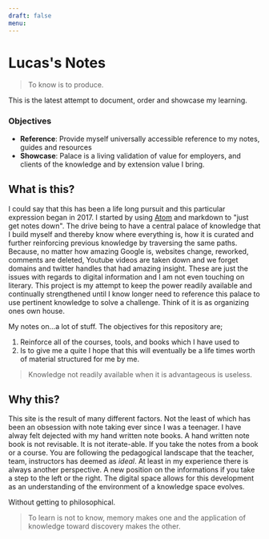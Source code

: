```yaml
---
draft: false
menu:
---
```


# Lucas's Notes

> To know is to produce.

This is the latest attempt to document, order and showcase my learning.

###  Objectives

- __Reference__: Provide myself universally accessible reference to my notes, guides and resources
- __Showcase__: Palace is a living validation of value for employers, and clients of the knowledge and by extension value I bring.
 

## What is this?

I could say that this has been a life long pursuit and this particular expression began in 2017. I started by using [Atom](https://atom.io/) and markdown to "just get notes down". The drive being to have a central palace of knowledge that I build myself and thereby know where everything is, how it is curated and further reinforcing previous knowledge by traversing the same paths. 
Because, no matter how amazing Google is, websites change, reworked, comments are deleted, Youtube videos are taken down and we forget domains and twitter handles that had amazing insight. These are just the issues with regards to digital information and I am not even touching on literary. 
This project is my attempt to keep the power readily available and continually strengthened until I know longer need to reference this palace to use pertinent knowledge to solve a challenge. Think of it is as organizing ones own house. 


My notes on...a lot of stuff. The objectives for this repository are;
1. Reinforce all of the courses, tools, and books which I have used to 
2. Is to give me a quite  I hope that this will eventually be a life times worth of material structured for me by me. 

> Knowledge not readily available when it is advantageous is useless.

## Why this?

This site is the result of many different factors. Not the least of which has been an obsession with note taking ever since I was a teenager. I have alway felt dejected with my hand written note books. A hand written note book is not revisable. It is not iterate-able. If you take the notes from a book or a course. You are following the pedagogical landscape that the teacher, team, instructors has deemed as _ideal_. At least in my experience there is always another perspective. A new position on the informations if you take a step to the left or the right. The digital space allows for this development as an understanding of the environment of a knowledge space evolves.

 Without getting to philosophical.

> To learn is not to know, memory makes one and the application of knowledge toward discovery makes the other.
